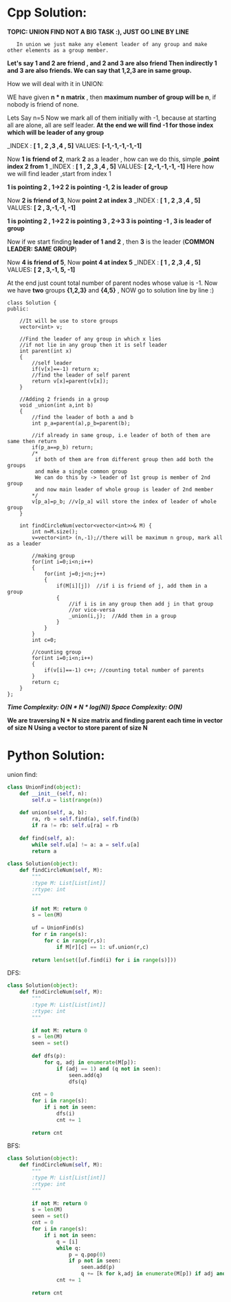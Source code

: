 # Cpp Solution:
**TOPIC: UNION FIND
   NOT A BIG TASK :), JUST GO LINE BY LINE** 

       In union we just make any element leader of any group and make other elements as a group member.

**Let's say 1 and 2 are friend , and 2 and 3 are also friend 
Then indirectly 1 and 3 are also friends. We can say that 1,2,3 are in same group.**

How we will deal with it in UNION:

WE have given **n * n matrix** , then **maximum number of group will be n**, if nobody is friend of none.

Lets Say n=5
Now we mark all of them initially with -1, because at starting all are alone, all are self leader.
**At the end we will find -1 for those index which will be leader of any group**

 _INDEX :     **[ 1 ,  2 ,3 ,4 ,   5]**
VALUES: **[-1,-1,-1,-1,-1]**

Now **1 is friend of 2**, mark **2** as a leader , how can we do this, simple ,**point index 2 from 1**
 _INDEX :     **[ 1 ,  2 ,3 ,4 ,   5]**
VALUES: **[  2,-1,-1,-1, -1]**
Here how we will find leader ,start from index 1

**1 is pointing 2 , 1->2
2 is pointing -1, 2 is leader of group**


Now **2 is friend of 3**, Now **point 2 at index 3**
 _INDEX :     **[ 1 ,  2 ,3 ,4 ,   5]**
VALUES: **[  2 , 3,-1,-1, -1]**

**1 is pointing 2 , 1->2
2 is pointing 3 , 2->3
3 is pointing -1 , 3 is leader of group**


Now if we start finding **leader of 1 and 2** , then **3** is the leader (**COMMON LEADER: SAME GROUP**)

Now **4 is friend of 5**, Now **point 4 at index 5**
 _INDEX :     **[ 1 ,  2 ,3 ,4 ,   5]**
VALUES: **[  2 , 3,-1, 5, -1]**

At the end just count total number of parent nodes whose value is -1.
Now we have **two** groups **{1,2,3}** and **{4,5}** , NOW go to solution line by line :)
 
```
class Solution {
public:
    
    //It will be use to store groups
    vector<int> v;
    
    //Find the leader of any group in which x lies
    //if not lie in any group then it is self leader
    int parent(int x)
    {
        //self leader
        if(v[x]==-1) return x; 
        //find the leader of self parent
        return v[x]=parent(v[x]);
    }
    
    //Adding 2 friends in a group
    void _union(int a,int b)
    {
        //find the leader of both a and b
        int p_a=parent(a),p_b=parent(b);
        
        //if already in same group, i.e leader of both of them are same then return
        if(p_a==p_b) return; 
        /*
         if both of them are from different group then add both the groups 
         and make a single common group
         We can do this by -> leader of 1st group is member of 2nd group 
         and now main leader of whole group is leader of 2nd member
        */ 
        v[p_a]=p_b; //v[p_a] will store the index of leader of whole group
    }
    
    int findCircleNum(vector<vector<int>>& M) { 
        int n=M.size();
        v=vector<int> (n,-1);//there will be maximum n group, mark all as a leader
        
        //making group
        for(int i=0;i<n;i++)
        {
            for(int j=0;j<n;j++)
            {
                if(M[i][j])  //if i is friend of j, add them in a group
                { 
                    //if i is in any group then add j in that group
                    //or vice-versa
                    _union(i,j);  //Add them in a group
                }
            }
        }
        int c=0; 
        
        //counting group
        for(int i=0;i<n;i++)
        {
            if(v[i]==-1) c++; //counting total number of parents
        }
        return c; 
    }
};
```

***Time Complexity: O(N * N * log(N))
Space Complexity: O(N)***  

**We are traversing N * N size matrix and finding parent each time in vector  of size N
Using a vector to store parent of size N**





# Python Solution:
union find:

```py
class UnionFind(object):
    def __init__(self, n):
        self.u = list(range(n))
        
    def union(self, a, b):
        ra, rb = self.find(a), self.find(b)
        if ra != rb: self.u[ra] = rb
    
    def find(self, a):
        while self.u[a] != a: a = self.u[a]
        return a
    
class Solution(object):
    def findCircleNum(self, M):
        """
        :type M: List[List[int]]
        :rtype: int
        """
        
        if not M: return 0
        s = len(M)
        
        uf = UnionFind(s)
        for r in range(s):
            for c in range(r,s):
                if M[r][c] == 1: uf.union(r,c)
                    
        return len(set([uf.find(i) for i in range(s)]))
```

DFS:

```py
class Solution(object):
    def findCircleNum(self, M):
        """
        :type M: List[List[int]]
        :rtype: int
        """
        
        if not M: return 0
        s = len(M)
        seen = set()
        
        def dfs(p):
            for q, adj in enumerate(M[p]):
                if (adj == 1) and (q not in seen):
                    seen.add(q)
                    dfs(q)
        
        cnt = 0
        for i in range(s):
            if i not in seen: 
                dfs(i)
                cnt += 1
        
        return cnt
```

BFS:

```py
class Solution(object):
    def findCircleNum(self, M):
        """
        :type M: List[List[int]]
        :rtype: int
        """
        
        if not M: return 0
        s = len(M)
        seen = set()
        cnt = 0
        for i in range(s):
            if i not in seen:
                q = [i]
                while q:
                    p = q.pop(0)
                    if p not in seen:
                        seen.add(p)
                        q += [k for k,adj in enumerate(M[p]) if adj and (k not in seen)]
                cnt += 1
        
        return cnt
```
